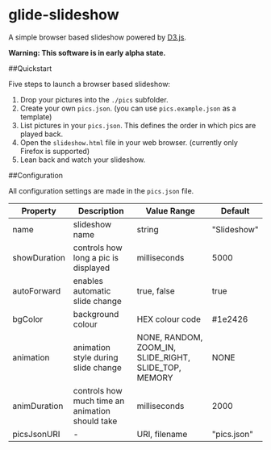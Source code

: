 # glide-slideshow
A simple browser based slideshow powered by [D3.js](http://d3js.org).

**Warning: This software is in early alpha state.**

##Quickstart

Five steps to launch a browser based slideshow:

1. Drop your pictures into the `./pics` subfolder.
2. Create your own `pics.json`. (you can use `pics.example.json` as a template)
3. List pictures in your `pics.json`. This defines the order in which pics are played back.
4. Open the `slideshow.html` file in your web browser. (currently only Firefox is supported)
5. Lean back and watch your slideshow.

##Configuration

All configuration settings are made in the `pics.json` file.

| Property      | Description | Value Range   | Default  |
| ------------- | ------------- | ------------- | ----- |
| name          | slideshow name | string        | "Slideshow" |
| showDuration  | controls how long a pic is displayed | milliseconds  |  5000 |
| autoForward   | enables automatic slide change  | true, false   |  true   |
| bgColor       | background colour | HEX colour code |  #1e2426   |
| animation     | animation style during slide change | NONE, RANDOM, ZOOM_IN, SLIDE_RIGHT, SLIDE_TOP, MEMORY |  NONE   |
| animDuration  | controls how much time an animation should take | milliseconds  |  2000   |
| picsJsonURI   | - | URI, filename |  "pics.json" |
